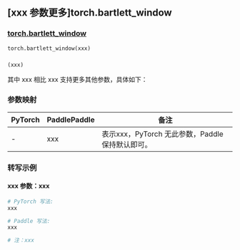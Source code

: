## [xxx 参数更多]torch.bartlett_window

### [torch.bartlett_window](https://pytorch.org/docs/stable/generated/torch.bartlett_window.html#torch.bartlett_window)

```python
torch.bartlett_window(xxx)
```

### []()

```python
(xxx)
```

其中 xxx 相比 xxx 支持更多其他参数，具体如下：

### 参数映射

| PyTorch | PaddlePaddle | 备注 |
| ------- | ------------ | ---- |
|    -    |    xxx    | 表示xxx，PyTorch 无此参数，Paddle 保持默认即可。 |

### 转写示例

#### xxx 参数：xxx
``` python
# PyTorch 写法:
xxx

# Paddle 写法:
xxx

# 注：xxx
```
